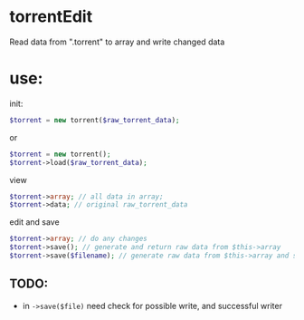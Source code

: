 torrentEdit
===========

Read data from ".torrent" to array and write changed data

use:
====

init:
```php
$torrent = new torrent($raw_torrent_data);
```
or
```php
$torrent = new torrent();
$torrent->load($raw_torrent_data);
```
view
```php
$torrent->array; // all data in array;
$torrent->data; // original raw_torrent_data
```
edit and save
```php
$torrent->array; // do any changes
$torrent->save(); // generate and return raw data from $this->array
$torrent->save($filename); // generate raw data from $this->array and save to $filename (return true)
```

TODO:
-----
- in `->save($file)` need check for possible write, and successful writer
